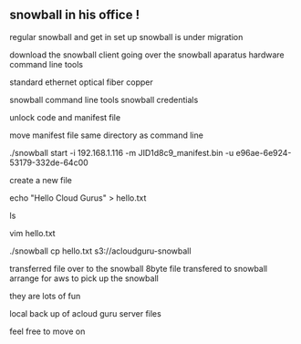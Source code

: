 snowball in his office !
------------------------------

regular snowball and get in set up 
snowball is under migration 

download the snowball client 
going over the snowball aparatus hardware 
command line tools 

standard ethernet 
optical fiber 
copper

snowball command line tools 
snowball credentials 

unlock code and manifest file 

move manifest file
same directory as command line 

./snowball start -i 192.168.1.116 -m JID1d8c9_manifest.bin -u e96ae-6e924-53179-332de-64c00

create a new file 

echo "Hello Cloud Gurus" > hello.txt 

ls 

vim hello.txt 

./snowball cp hello.txt s3://acloudguru-snowball

transferred file over to the snowball 
8byte file transfered to snowball 
arrange for aws to pick up the snowball 

they are lots of fun 

local back up of acloud guru server files 

feel free to move on 
